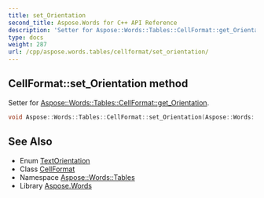 ```yaml
---
title: set_Orientation
second_title: Aspose.Words for C++ API Reference
description: 'Setter for Aspose::Words::Tables::CellFormat::get_Orientation.'
type: docs
weight: 287
url: /cpp/aspose.words.tables/cellformat/set_orientation/
---
```

## CellFormat::set_Orientation method


Setter for [Aspose::Words::Tables::CellFormat::get_Orientation](../get_orientation/).

```cpp
void Aspose::Words::Tables::CellFormat::set_Orientation(Aspose::Words::TextOrientation value)
```

## See Also

* Enum [TextOrientation](../../../aspose.words/textorientation/)
* Class [CellFormat](../)
* Namespace [Aspose::Words::Tables](../../)
* Library [Aspose.Words](../../../)
